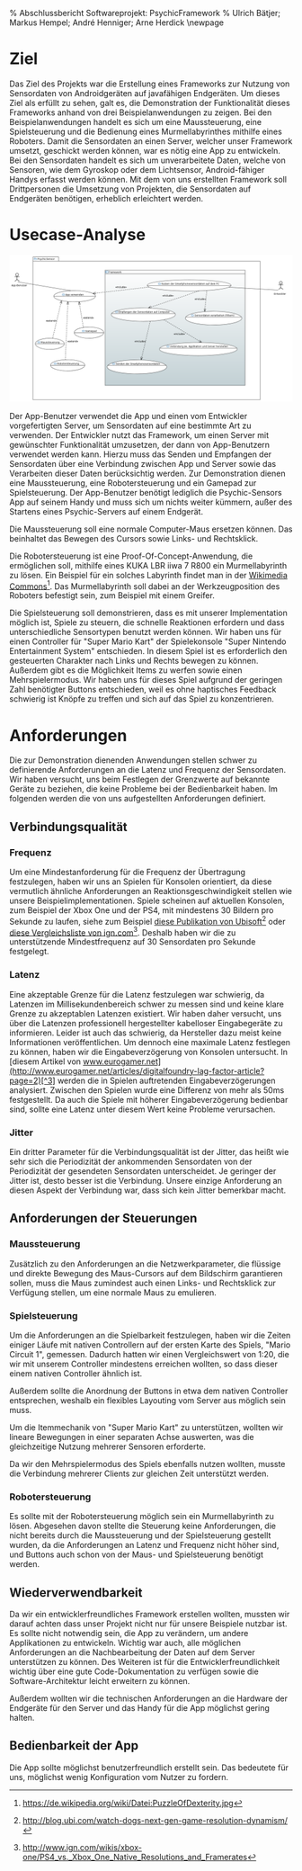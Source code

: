 % Abschlussbericht Softwareprojekt: PsychicFramework
% Ulrich Bätjer; Markus Hempel; André Henniger; Arne Herdick
\newpage

# Ziel
Das Ziel des Projekts war die Erstellung eines Frameworks zur Nutzung von Sensordaten von Androidgeräten auf javafähigen Endgeräten. 
Um dieses Ziel als erfüllt zu sehen, galt es, die Demonstration der Funktionalität dieses Frameworks anhand von drei Beispielanwendungen zu zeigen.
Bei den Beispielanwendungen handelt es sich um eine Maussteuerung, eine Spielsteuerung und die Bedienung eines Murmellabyrinthes mithilfe eines Roboters. 
Damit die Sensordaten an einen Server, welcher unser Framework umsetzt, geschickt werden können, war es nötig eine App zu entwickeln.
Bei den Sensordaten handelt es sich um unverarbeitete Daten, welche von Sensoren, wie dem Gyroskop oder dem Lichtsensor, Android-fähiger Handys erfasst werden können.
Mit dem von uns erstellten Framework soll Drittpersonen die Umsetzung von Projekten, die Sensordaten auf Endgeräten benötigen, erheblich erleichtert werden.


# Usecase-Analyse
![Usecase-Diagramm\label{usecase}](finalUse.png)

Der App-Benutzer verwendet die App und einen vom Entwickler vorgefertigten Server, um Sensordaten auf eine bestimmte Art zu verwenden. Der Entwickler nutzt das Framework, um einen Server mit gewünschter Funktionalität umzusetzen, der dann von App-Benutzern verwendet werden kann. Hierzu muss das Senden und Empfangen der Sensordaten über eine Verbindung zwischen App und Server sowie das Verarbeiten dieser Daten berücksichtig werden. Zur Demonstration dienen eine Maussteuerung, eine Robotersteuerung und ein Gamepad zur Spielsteuerung.
Der App-Benutzer benötigt lediglich die Psychic-Sensors App auf seinem Handy und muss sich um nichts weiter kümmern, außer des Startens eines Psychic-Servers auf einem Endgerät.

Die Maussteuerung soll eine normale Computer-Maus ersetzen können. Das beinhaltet das Bewegen des Cursors sowie Links- und Rechtsklick.

Die Robotersteuerung ist eine Proof-Of-Concept-Anwendung, die ermöglichen soll, mithilfe eines KUKA LBR iiwa 7 R800 ein Murmellabyrinth zu lösen. Ein Beispiel für ein solches Labyrinth findet man in der [Wikimedia Commons](https://de.wikipedia.org/wiki/Datei:PuzzleOfDexterity.jpg)[^1]. Das Murmellabyrinth soll dabei an der Werkzeugposition des Roboters befestigt sein, zum Beispiel mit einem Greifer. 

Die Spielsteuerung soll demonstrieren, dass es mit unserer Implementation möglich ist, Spiele zu steuern, die schnelle Reaktionen erfordern und dass unterschiedliche Sensortypen benutzt werden können. Wir haben uns für einen Controller für "Super Mario Kart" der Spielekonsole "Super Nintendo Entertainment System" entschieden. In diesem Spiel ist es erforderlich den gesteuerten Charakter nach Links und Rechts bewegen zu können. Außerdem gibt es die Möglichkeit Items zu werfen sowie einen Mehrspielermodus. Wir haben uns für dieses Spiel aufgrund der geringen Zahl benötigter Buttons entschieden, weil es ohne haptisches Feedback schwierig ist Knöpfe zu treffen und sich auf das Spiel zu konzentrieren.


[^1]: https://de.wikipedia.org/wiki/Datei:PuzzleOfDexterity.jpg


# Anforderungen
Die zur Demonstration dienenden Anwendungen stellen schwer zu definierende Anforderungen an die Latenz und Frequenz der Sensordaten. Wir haben versucht, uns beim Festlegen der Grenzwerte auf bekannte Geräte zu beziehen, die keine Probleme bei der Bedienbarkeit haben. Im folgenden werden die von uns aufgestellten Anforderungen definiert.


## Verbindungsqualität

### Frequenz
Um eine Mindestanforderung für die Frequenz der Übertragung festzulegen, haben wir uns an Spielen für Konsolen orientiert, da diese vermutlich ähnliche Anforderungen an Reaktionsgeschwindigkeit stellen wie unsere Beispielimplementationen. Spiele scheinen auf aktuellen Konsolen, zum Beispiel der Xbox One und der PS4, mit mindestens 30 Bildern pro Sekunde zu laufen, siehe zum Beispiel [diese Publikation von Ubisoft](http://blog.ubi.com/watch-dogs-next-gen-game-resolution-dynamism/)[^2] oder [diese Vergleichsliste von ign.com](http://www.ign.com/wikis/xbox-one/PS4_vs._Xbox_One_Native_Resolutions_and_Framerates)[^1337]. Deshalb haben wir die zu unterstützende Mindestfrequenz auf 30 Sensordaten pro Sekunde festgelegt.

[^2]: http://blog.ubi.com/watch-dogs-next-gen-game-resolution-dynamism/
[^1337]: http://www.ign.com/wikis/xbox-one/PS4_vs._Xbox_One_Native_Resolutions_and_Framerates

### Latenz
Eine akzeptable Grenze für die Latenz festzulegen war schwierig, da Latenzen im Millisekundenbereich schwer zu messen sind und keine klare Grenze zu akzeptablen Latenzen existiert. Wir haben daher versucht, uns über die Latenzen professionell hergestellter kabelloser Eingabegeräte zu informieren. Leider ist auch das schwierig, da Hersteller dazu meist keine Informationen veröffentlichen. Um dennoch eine maximale Latenz festlegen zu können, haben wir die Eingabeverzögerung von Konsolen untersucht. In [diesem Artikel von www.eurogamer.net](http://www.eurogamer.net/articles/digitalfoundry-lag-factor-article?page=2)[^3] werden die in Spielen auftretenden Eingabeverzögerungen analysiert. Zwischen den Spielen wurde eine Differenz von mehr als 50ms festgestellt. Da auch die Spiele mit höherer Eingabeverzögerung bedienbar sind, sollte eine Latenz unter diesem Wert keine Probleme verursachen.

[^3]: http://www.eurogamer.net/articles/digitalfoundry-lag-factor-article?page=2

### Jitter
Ein dritter Parameter für die Verbindungsqualität ist der Jitter, das heißt wie sehr sich die Periodizität der ankommenden Sensordaten von der Periodizität der gesendeten Sensordaten unterscheidet. Je geringer der Jitter ist, desto besser ist die Verbindung. Unsere einzige Anforderung an diesen Aspekt der Verbindung war, dass sich kein Jitter bemerkbar macht.

## Anforderungen der Steuerungen
### Maussteuerung
Zusätzlich zu den Anforderungen an die Netzwerkparameter, die flüssige und direkte Bewegung des Maus-Cursors auf dem Bildschirm garantieren sollen, muss die Maus zumindest auch einen Links- und Rechtsklick zur Verfügung stellen, um eine normale Maus zu emulieren.

### Spielsteuerung
Um die Anforderungen an die Spielbarkeit festzulegen, haben wir die Zeiten einiger Läufe mit nativen Controllern auf der ersten Karte des Spiels, "Mario Circuit 1", gemessen. Dadurch hatten wir einen Vergleichswert von 1:20, die wir mit unserem Controller mindestens erreichen wollten, so dass dieser einem nativen Controller ähnlich ist.

Außerdem sollte die Anordnung der Buttons in etwa dem nativen Controller entsprechen, weshalb ein flexibles Layouting vom Server aus möglich sein muss.

Um die Itemmechanik von "Super Mario Kart" zu unterstützen, wollten wir lineare Bewegungen in einer separaten Achse auswerten, was die gleichzeitige Nutzung mehrerer Sensoren erforderte.

Da wir den Mehrspielermodus des Spiels ebenfalls nutzen wollten, musste die Verbindung mehrerer Clients zur gleichen Zeit unterstützt werden.

### Robotersteuerung
Es sollte mit der Robotersteuerung möglich sein ein Murmellabyrinth zu lösen. Abgesehen davon stellte die Steuerung keine Anforderungen, die nicht bereits durch die Maussteuerung und der Spielsteuerung gestellt wurden, da die Anforderungen an Latenz und Frequenz nicht höher sind, und Buttons auch schon von der Maus- und Spielsteuerung benötigt werden.


## Wiederverwendbarkeit
Da wir ein entwicklerfreundliches Framework erstellen wollten, mussten wir darauf achten dass unser Projekt nicht nur für unsere Beispiele nutzbar ist. Es sollte nicht notwendig sein, die App zu verändern, um andere Applikationen zu entwickeln. Wichtig war auch, alle möglichen Anforderungen an die Nachbearbeitung der Daten auf dem Server unterstützen zu können.
Des Weiteren ist für die Entwicklerfreundlichkeit wichtig über eine gute Code-Dokumentation zu verfügen sowie die Software-Architektur leicht erweitern zu können.

Außerdem wollten wir die technischen Anforderungen an die Hardware der Endgeräte für den Server und das Handy für die App möglichst gering halten.


## Bedienbarkeit der App
Die App sollte möglichst benutzerfreundlich erstellt sein. Das bedeutete für uns, möglichst wenig Konfiguration vom Nutzer zu fordern.

